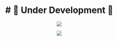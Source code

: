 
<h1 align="center">
 # 🚧 Under Development 🚧

</h1>

<p align="center">
  <img src="https://img.shields.io/badge/Status-Under%20Development-orange?style=for-the-badge">
</p>

<p align="center">
  <img src="https://readme-typing-svg.herokuapp.com?color=%2336BCF7&size=24&center=true&vCenter=true&width=500&lines=This+project+is+currently+under+development...;Stay+tuned+for+updates!">
</p>
